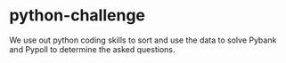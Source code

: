 # python-challenge
We use out python coding skills to sort and use the data to solve Pybank and Pypoll to determine the asked questions.
